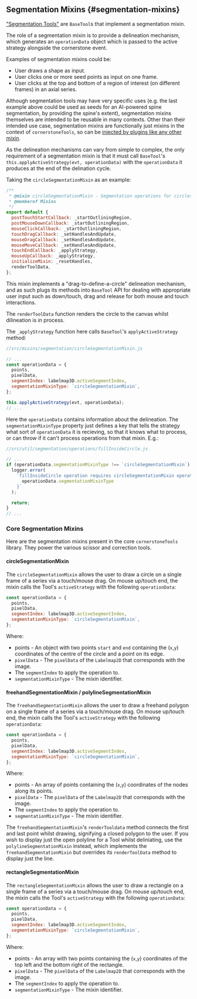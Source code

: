 ## Segmentation Mixins {#segmentation-mixins}

["Segmentation Tools"](../tool-types/index.md#segmentation-tool) are `BaseTool`s that implement a segmentation mixin.

The role of a segmentation mixin is to provide a delineation mechanism, which generates an `operationData` object which is passed to the active strategy alongside the cornerstone event.

Examples of segmentation mixins could be:

- User draws a shape as input.
- User clicks one or more seed points as input on one frame.
- User clicks at the top and bottom of a region of interest (on different frames) in an axial series.

Although segmentation tools may have very specific uses (e.g. the last example above could be used as seeds for an AI-powered spine segmentation, by providing the spine's extent), segmentation mixins themselves are intended to be reusable in many contexts. Other than their intended use case, segmentation mixins are functionally just mixins in the context of `cornerstoneTools`, so can be [injected by plugins like any other mixin](../third-party-functionality/index.md).

As the delineation mechanisms can vary from simple to complex, the only requirement of a segmentation mixin is that it must call `BaseTool`'s `this.applyActiveStrategy(evt, operationData)` with the `operationData` it produces at the end of the delination cycle.

Taking the `circleSegmentationMixin` as an example:

```js
/**
 * @mixin circleSegmentationMixin - Segmentation operations for circles.
 * @memberof Mixins
 */
export default {
  postTouchStartCallback: _startOutliningRegion,
  postMouseDownCallback: _startOutliningRegion,
  mouseClickCallback: _startOutliningRegion,
  touchDragCallback: _setHandlesAndUpdate,
  mouseDragCallback: _setHandlesAndUpdate,
  mouseMoveCallback: _setHandlesAndUpdate,
  touchEndCallback: _applyStrategy,
  mouseUpCallback: _applyStrategy,
  initializeMixin: _resetHandles,
  renderToolData,
};
```

This mixin implements a "drag-to-define-a-circle" delineation mechanism, and as such plugs its methods into `BaseTool` API for dealing with appropriate user input such as down/touch, drag and release for both mouse and touch interactions.

The `renderToolData` function renders the circle to the canvas whilst dilineation is in process.

The `_applyStrategy` function here calls `BaseTool`'s `applyActiveStrategy` method:

```js
//src/mixins/segmentation/circleSegmentationMixin.js

// ...
const operationData = {
  points,
  pixelData,
  segmentIndex: labelmap3D.activeSegmentIndex,
  segmentationMixinType: `circleSegmentationMixin`,
};

this.applyActiveStrategy(evt, operationData);
// ...
```

Here the `operationData` contains information about the delineation. The `segmentationMixinType` property just defines a key that tells the strategy what sort of `operationData` it is recieving, so that it knows what to process, or can throw if it can't process operations from that mixin. E.g.:

```js
//src/util/segmentation/operations/fillInsideCircle.js

// ...
if (operationData.segmentationMixinType !== `circleSegmentationMixin`) {
  logger.error(
    `fillInsideCircle operation requires circleSegmentationMixin operationData, recieved ${
      operationData.segmentationMixinType
    }`
  );

  return;
}
// ...
```

### Core Segmentation Mixins

Here are the segmentation mixins present in the core `cornerstoneTools` library. They power the various scissor and correction tools.

#### circleSegmentationMixin

The `circleSegmentationMixin` allows the user to draw a circle on a single frame of a series via a touch/mouse drag. On mouse up/touch end, the mixin calls the Tool's `activeStrategy` with the following `operationData`:

```js
const operationData = {
  points,
  pixelData,
  segmentIndex: labelmap3D.activeSegmentIndex,
  segmentationMixinType: `circleSegmentationMixin`,
};
```

Where:

- points - An object with two points `start` and `end` containing the (`x`,`y`) coordinates of the centre of the circle and a point on its edge.
- `pixelData` - The `pixelData` of the `Labelmap2D` that corresponds with the image.
- The `segmentIndex` to apply the operation to.
- `segmentationMixinType` - The mixin identifier.

#### freehandSegmentationMixin / polylineSegmentationMixin

The `freehandSegmentationMixin` allows the user to draw a freehand polygon on a single frame of a series via a touch/mouse drag. On mouse up/touch end, the mixin calls the Tool's `activeStrategy` with the following `operationData`:

```js
const operationData = {
  points,
  pixelData,
  segmentIndex: labelmap3D.activeSegmentIndex,
  segmentationMixinType: `circleSegmentationMixin`,
};
```

Where:

- points - An array of points containing the (`x`,`y`) coordinates of the nodes along its points.
- `pixelData` - The `pixelData` of the `Labelmap2D` that corresponds with the image.
- The `segmentIndex` to apply the operation to.
- `segmentationMixinType` - The mixin identifier.

The `freehandSegmentationMixin`'s `renderTooldata` method connects the first and last point whilst drawing, signifying a closed polygon to the user. If you wish to display just the open polyline for a Tool whilst deliniating, use the `polylineSegmentationMixin` instead, which implements the `freehandSegmentationMixin` but overrides its `renderToolData` method to display just the line.

#### rectangleSegmentationMixin

The `rectangleSegmentationMixin` allows the user to draw a rectangle on a single frame of a series via a touch/mouse drag. On mouse up/touch end, the mixin calls the Tool's `activeStrategy` with the following `operationData`:

```js
const operationData = {
  points,
  pixelData,
  segmentIndex: labelmap3D.activeSegmentIndex,
  segmentationMixinType: `circleSegmentationMixin`,
};
```

Where:

- points - An array with two points containing the (`x`,`y`) coordinates of the top left and the bottom right of the rectangle.
- `pixelData` - The `pixelData` of the `Labelmap2D` that corresponds with the image.
- The `segmentIndex` to apply the operation to.
- `segmentationMixinType` - The mixin identifier.
